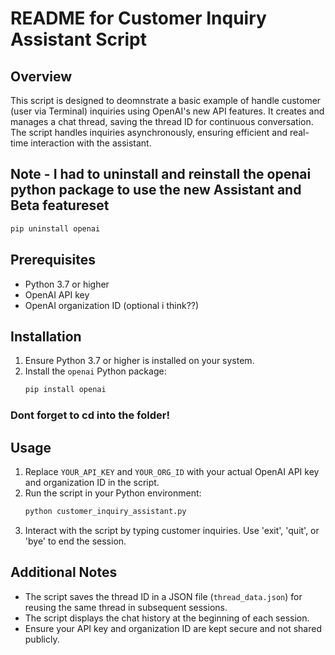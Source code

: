 
# README for Customer Inquiry Assistant Script

## Overview
This script is designed to deomnstrate a basic example of handle customer (user via Terminal) inquiries using OpenAI's new API features. It creates and manages a chat thread, saving the thread ID for continuous conversation. The script handles inquiries asynchronously, ensuring efficient and real-time interaction with the assistant.

## Note - I had to uninstall and reinstall the openai python package to use the new Assistant and Beta featureset
```bash
pip uninstall openai
```

## Prerequisites
- Python 3.7 or higher
- OpenAI API key
- OpenAI organization ID (optional i think??)

## Installation
1. Ensure Python 3.7 or higher is installed on your system.
2. Install the `openai` Python package: 
   ```bash
   pip install openai
   ```

### Dont forget to cd into the folder!
## Usage
1. Replace `YOUR_API_KEY` and `YOUR_ORG_ID` with your actual OpenAI API key and organization ID in the script.
2. Run the script in your Python environment:
   ```bash
   python customer_inquiry_assistant.py
   ```
3. Interact with the script by typing customer inquiries. Use 'exit', 'quit', or 'bye' to end the session.

## Additional Notes
- The script saves the thread ID in a JSON file (`thread_data.json`) for reusing the same thread in subsequent sessions.
- The script displays the chat history at the beginning of each session.
- Ensure your API key and organization ID are kept secure and not shared publicly.
